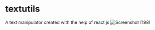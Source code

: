 # textutils
 A text manipulator created with the help of react js
![Screenshot (198)](https://github.com/vishalforwork/textutils/assets/131588842/59cf6960-7db4-4376-8bd1-a8b27c9ee637)
